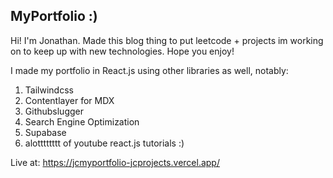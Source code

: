 ## MyPortfolio :)

Hi! I'm Jonathan. 
Made this blog thing to put leetcode + projects im working on to keep up with new technologies.
Hope you enjoy!

I made my portfolio in React.js using other libraries as well, notably:

1. Tailwindcss
2. Contentlayer for MDX
3. Githubslugger
4. Search Engine Optimization
5. Supabase
6. alotttttttt of youtube react.js tutorials :)

Live at: https://jcmyportfolio-jcprojects.vercel.app/
